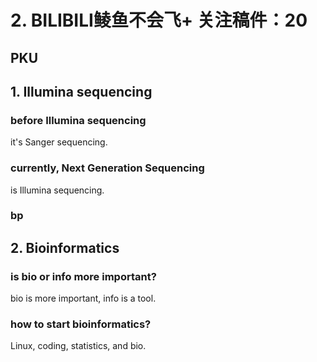 # 2. BILIBILI鲮鱼不会飞+ 关注稿件：20

## PKU

## 1. Illumina sequencing

### before Illumina sequencing

it's Sanger sequencing.

### currently, Next Generation Sequencing 

is Illumina sequencing.

### bp

## 2. Bioinformatics

### is bio or info more important?

bio is more important, info is a tool.

### how to start bioinformatics?

Linux, coding, statistics, and bio.





